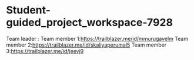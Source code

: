 # Student-guided_project_workspace-7928
Team leader :
Team member 1:https://trailblazer.me/id/mmurugavelm
Team member 2:https://trailblazer.me/id/skaliyaperumal5
Team member 3:https://trailblazer.me/id/jeevj9
